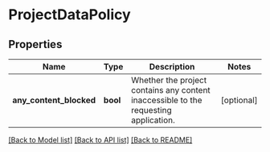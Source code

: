 # ProjectDataPolicy

## Properties
Name | Type | Description | Notes
------------ | ------------- | ------------- | -------------
**any_content_blocked** | **bool** | Whether the project contains any content inaccessible to the requesting application. | [optional] 

[[Back to Model list]](../README.md#documentation-for-models) [[Back to API list]](../README.md#documentation-for-api-endpoints) [[Back to README]](../README.md)

